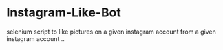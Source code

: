 # Instagram-Like-Bot
selenium script to like pictures on a given instagram account from a given instagram account .. 

